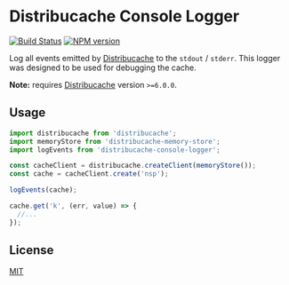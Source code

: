 # Distribucache Console Logger 
[![Build Status](https://secure.travis-ci.org/dowjones/distribucache-console-logger.png)](http://travis-ci.org/dowjones/distribucache-console-logger) [![NPM version](https://badge.fury.io/js/distribucache-console-logger.svg)](http://badge.fury.io/js/distribucache-console-logger)

Log all events emitted by [Distribucache] to the `stdout` / `stderr`.
This logger was designed to be used for debugging the cache.

**Note:** requires [Distribucache] version `>=6.0.0`.


## Usage

```js
import distribucache from 'distribucache';
import memoryStore from 'distribucache-memory-store';
import logEvents from 'distribucache-console-logger';

const cacheClient = distribucache.createClient(memoryStore());
const cache = cacheClient.create('nsp');

logEvents(cache);

cache.get('k', (err, value) => {
  //...
});
```


## License

[MIT](/LICENSE)


[Distribucache]: https://github.com/dowjones/distribucache
